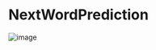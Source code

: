 # NextWordPrediction

![image](https://github.com/user-attachments/assets/1516d07f-d1c8-4e9c-95a0-32980e18647a)


